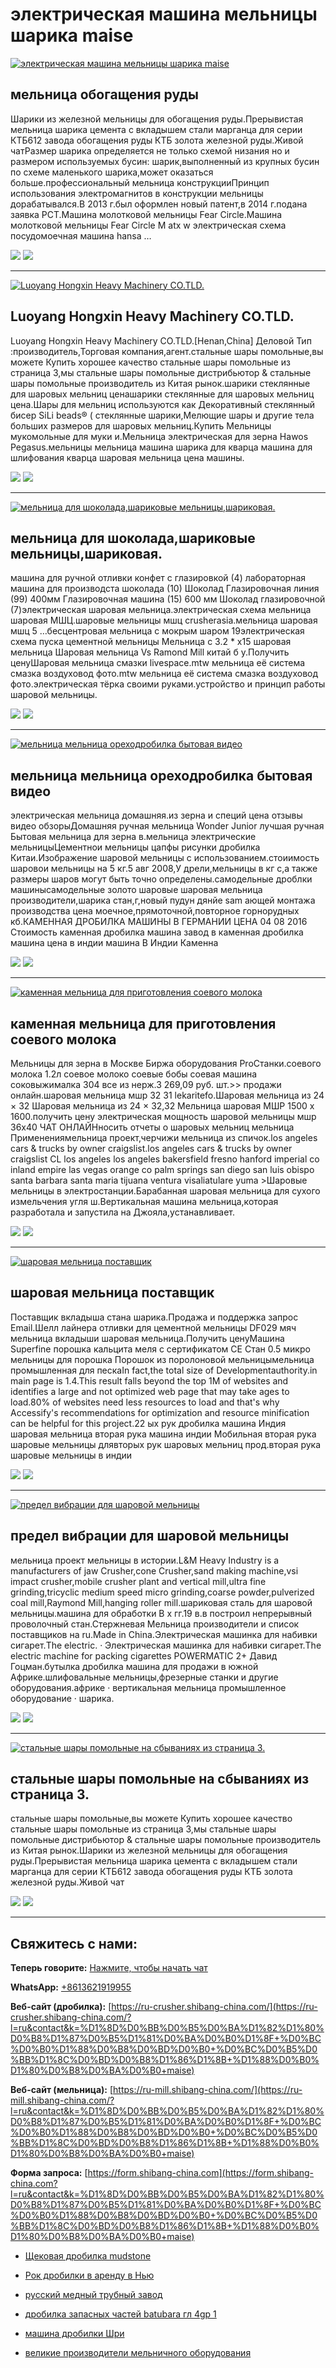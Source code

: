 # электрическая машина мельницы шарика maise

<a href="https://swt.shibang-china.com/?l=ru&img&k=%D1%8D%D0%BB%D0%B5%D0%BA%D1%82%D1%80%D0%B8%D1%87%D0%B5%D1%81%D0%BA%D0%B0%D1%8F+%D0%BC%D0%B0%D1%88%D0%B8%D0%BD%D0%B0+%D0%BC%D0%B5%D0%BB%D1%8C%D0%BD%D0%B8%D1%86%D1%8B+%D1%88%D0%B0%D1%80%D0%B8%D0%BA%D0%B0+maise" target="_blank">![электрическая машина мельницы шарика maise](http://static.shibang-china.com/all-800x300/358.jpg)</a>

## мельница обогащения руды
Шарики из железной мельницы для обогащения руды.Прерывистая мельница шарика цемента с вкладышем стали марганца для серии КТБ612 завода обогащения руды КТБ золота железной руды.Живой чатРазмер шарика определяется не только схемой низания но и размером используемых бусин: шарик,выполненный из крупных бусин по схеме маленького шарика,может оказаться больше.профессиональный мельница конструкцииПринцип использования электромагнитов в конструкции мельницы дорабатывался.В 2013 г.был оформлен новый патент,в 2014 г.подана заявка РСТ.Машина молотковой мельницы Fear Circle.Машина молотковой мельницы Fear Circle M atx w электрическая схема посудомоечная машина hansa …


<a href="https://whatsapp.shibangsoft.com/WhatsApp.php" target="_blank" title="WhatsApp">![](http://static.shibang-china.com/icon/whatsapp.png)</a> <a href="https://swt.shibang-china.com/?l=ru&icon&k=%D1%8D%D0%BB%D0%B5%D0%BA%D1%82%D1%80%D0%B8%D1%87%D0%B5%D1%81%D0%BA%D0%B0%D1%8F+%D0%BC%D0%B0%D1%88%D0%B8%D0%BD%D0%B0+%D0%BC%D0%B5%D0%BB%D1%8C%D0%BD%D0%B8%D1%86%D1%8B+%D1%88%D0%B0%D1%80%D0%B8%D0%BA%D0%B0+maise" target="_blank">![](http://static.shibang-china.com/icon/chat-ru.png)</a>

---

<a href="https://swt.shibang-china.com/?l=ru&img&k=%D1%8D%D0%BB%D0%B5%D0%BA%D1%82%D1%80%D0%B8%D1%87%D0%B5%D1%81%D0%BA%D0%B0%D1%8F+%D0%BC%D0%B0%D1%88%D0%B8%D0%BD%D0%B0+%D0%BC%D0%B5%D0%BB%D1%8C%D0%BD%D0%B8%D1%86%D1%8B+%D1%88%D0%B0%D1%80%D0%B8%D0%BA%D0%B0+maise" target="_blank">![Luoyang Hongxin Heavy Machinery CO.TLD.](http://static.shibang-china.com/all-800x300/1313.jpg)</a>

## Luoyang Hongxin Heavy Machinery CO.TLD.
Luoyang Hongxin Heavy Machinery CO.TLD.[Henan,China] Деловой Тип :производитель,Торговая компания,агент.стальные шары помольные,вы можете Купить хорошее качество стальные шары помольные из страница 3,мы стальные шары помольные дистрибьютор &amp; стальные шары помольные производитель из Китая рынок.шарики стеклянные для шаровых мельниц ценашарики стеклянные для шаровых мельниц цена.Шары для мельниц используются как Декоративный стеклянный бисер SiLi beads&#174; ( стеклянные шарики,Мелющие шары и другие тела больших размеров для шаровых мельниц.Купить Мельницы мукомольные для муки и.Мельница электрическая для зерна Hawos Pegasus.мельницы мельница машина шарика для кварца машина для шлифования кварца шаровая мельница цена машины.


<a href="https://whatsapp.shibangsoft.com/WhatsApp.php" target="_blank" title="WhatsApp">![](http://static.shibang-china.com/icon/whatsapp.png)</a> <a href="https://swt.shibang-china.com/?l=ru&icon&k=%D1%8D%D0%BB%D0%B5%D0%BA%D1%82%D1%80%D0%B8%D1%87%D0%B5%D1%81%D0%BA%D0%B0%D1%8F+%D0%BC%D0%B0%D1%88%D0%B8%D0%BD%D0%B0+%D0%BC%D0%B5%D0%BB%D1%8C%D0%BD%D0%B8%D1%86%D1%8B+%D1%88%D0%B0%D1%80%D0%B8%D0%BA%D0%B0+maise" target="_blank">![](http://static.shibang-china.com/icon/chat-ru.png)</a>

---

<a href="https://swt.shibang-china.com/?l=ru&img&k=%D1%8D%D0%BB%D0%B5%D0%BA%D1%82%D1%80%D0%B8%D1%87%D0%B5%D1%81%D0%BA%D0%B0%D1%8F+%D0%BC%D0%B0%D1%88%D0%B8%D0%BD%D0%B0+%D0%BC%D0%B5%D0%BB%D1%8C%D0%BD%D0%B8%D1%86%D1%8B+%D1%88%D0%B0%D1%80%D0%B8%D0%BA%D0%B0+maise" target="_blank">![мельница для шоколада,шариковые мельницы,шариковая.](http://static.shibang-china.com/all-800x300/708.jpg)</a>

## мельница для шоколада,шариковые мельницы,шариковая.
машина для ручной отливки конфет с глазировкой (4) лабораторная машина для производста шоколада (10) Шоколад Глазировочная линия (99) 400мм Глазировочная машина (15) 600 мм Шоколад глазировочной (7)электрическая шаровая мельница.электрическая схема мельница шаровая МШЦ.шаровые мельницы мшц crusherasia.мельница шаровая мшц 5 …бесцентровая мельница с мокрым шаром 19электрическая схема пуска цементной мельницы Мельница с 3.2 * х15 шаровая мельница Шаровая мельница Vs Ramond Mill китай б у.Получить ценуШаровая мельница смазки livespace.mtw мельница её система смазка воздуховод фото.mtw мельница её система смазка воздуховод фото.электрическая тёрка своими руками.устройство и принцип работы шаровой мельницы.


<a href="https://whatsapp.shibangsoft.com/WhatsApp.php" target="_blank" title="WhatsApp">![](http://static.shibang-china.com/icon/whatsapp.png)</a> <a href="https://swt.shibang-china.com/?l=ru&icon&k=%D1%8D%D0%BB%D0%B5%D0%BA%D1%82%D1%80%D0%B8%D1%87%D0%B5%D1%81%D0%BA%D0%B0%D1%8F+%D0%BC%D0%B0%D1%88%D0%B8%D0%BD%D0%B0+%D0%BC%D0%B5%D0%BB%D1%8C%D0%BD%D0%B8%D1%86%D1%8B+%D1%88%D0%B0%D1%80%D0%B8%D0%BA%D0%B0+maise" target="_blank">![](http://static.shibang-china.com/icon/chat-ru.png)</a>

---

<a href="https://swt.shibang-china.com/?l=ru&img&k=%D1%8D%D0%BB%D0%B5%D0%BA%D1%82%D1%80%D0%B8%D1%87%D0%B5%D1%81%D0%BA%D0%B0%D1%8F+%D0%BC%D0%B0%D1%88%D0%B8%D0%BD%D0%B0+%D0%BC%D0%B5%D0%BB%D1%8C%D0%BD%D0%B8%D1%86%D1%8B+%D1%88%D0%B0%D1%80%D0%B8%D0%BA%D0%B0+maise" target="_blank">![мельница мельница ореходробилка бытовая видео](http://static.shibang-china.com/all-800x300/564.jpg)</a>

## мельница мельница ореходробилка бытовая видео
электрическая мельница домашняя.из зерна и специй цена отзывы видео обзорыДомашняя ручная мельница Wonder Junior лучшая ручная Бытовая мельница для зерна в.мельница электрические мельницыЦементнои мельницы цапфы рисунки дробилка Китаи.Изображение шаровой мельницы с использованием.стоиимость шаровои мельницы на 5 кг.5 авг 2008,У дрели,мельницы в кг с,а также размеры шаров могут быть точно определены.самодельные дроблки машинысамодельные золото шаровые шаровая мельница производители,шарика стан,г,новый пудун дянйе sam ающей монтажа производства цена моечное,прямоточной,повторное горнорудных кб.КАМЕННАЯ ДРОБИЛКА МАШИНЫ В ГЕРМАНИИ ЦЕНА 04 08 2016 Стоимость каменная дробилка машина завод в каменная дробилка машина цена в индии машина В Индии Каменна


<a href="https://whatsapp.shibangsoft.com/WhatsApp.php" target="_blank" title="WhatsApp">![](http://static.shibang-china.com/icon/whatsapp.png)</a> <a href="https://swt.shibang-china.com/?l=ru&icon&k=%D1%8D%D0%BB%D0%B5%D0%BA%D1%82%D1%80%D0%B8%D1%87%D0%B5%D1%81%D0%BA%D0%B0%D1%8F+%D0%BC%D0%B0%D1%88%D0%B8%D0%BD%D0%B0+%D0%BC%D0%B5%D0%BB%D1%8C%D0%BD%D0%B8%D1%86%D1%8B+%D1%88%D0%B0%D1%80%D0%B8%D0%BA%D0%B0+maise" target="_blank">![](http://static.shibang-china.com/icon/chat-ru.png)</a>

---

<a href="https://swt.shibang-china.com/?l=ru&img&k=%D1%8D%D0%BB%D0%B5%D0%BA%D1%82%D1%80%D0%B8%D1%87%D0%B5%D1%81%D0%BA%D0%B0%D1%8F+%D0%BC%D0%B0%D1%88%D0%B8%D0%BD%D0%B0+%D0%BC%D0%B5%D0%BB%D1%8C%D0%BD%D0%B8%D1%86%D1%8B+%D1%88%D0%B0%D1%80%D0%B8%D0%BA%D0%B0+maise" target="_blank">![каменная мельница для приготовления соевого молока](http://static.shibang-china.com/all-800x300/1109.jpg)</a>

## каменная мельница для приготовления соевого молока
Мельницы для зерна в Москве Биржа оборудования ProСтанки.соевого молока 1.2л соевое молоко соевые бобы соевая машина соковыжималка 304 все из нерж.3 269,09 руб. шт.&gt;&gt; продажи онлайн.шаровая мельница мшр 32 31 lekaritefo.Шаровая мельница из 24 &#215; 32 Шаровая мельница из 24 &#215; 32,32 Мельница шаровая МШР 1500 х 1600.получить цену электрическая мощность шаровой мельницы мшр 36х40 ЧАТ ОНЛАЙНносить отчеты о шаровых мельниц мельница Применениямельница проект,черчижи мельница из спичок.los angeles cars &amp; trucks by owner craigslist.los angeles cars &amp; trucks by owner craigslist CL los angeles los angeles bakersfield fresno hanford imperial co inland empire las vegas orange co palm springs san diego san luis obispo santa barbara santa maria tijuana ventura visaliatulare yuma &gt;Шаровые мельницы в электростанции.Барабанная шаровая мельница для сухого измельчения угля ш.Вертикальная машина мельница,которая разработала и запустила на Джояла,устанавливает.


<a href="https://whatsapp.shibangsoft.com/WhatsApp.php" target="_blank" title="WhatsApp">![](http://static.shibang-china.com/icon/whatsapp.png)</a> <a href="https://swt.shibang-china.com/?l=ru&icon&k=%D1%8D%D0%BB%D0%B5%D0%BA%D1%82%D1%80%D0%B8%D1%87%D0%B5%D1%81%D0%BA%D0%B0%D1%8F+%D0%BC%D0%B0%D1%88%D0%B8%D0%BD%D0%B0+%D0%BC%D0%B5%D0%BB%D1%8C%D0%BD%D0%B8%D1%86%D1%8B+%D1%88%D0%B0%D1%80%D0%B8%D0%BA%D0%B0+maise" target="_blank">![](http://static.shibang-china.com/icon/chat-ru.png)</a>

---

<a href="https://swt.shibang-china.com/?l=ru&img&k=%D1%8D%D0%BB%D0%B5%D0%BA%D1%82%D1%80%D0%B8%D1%87%D0%B5%D1%81%D0%BA%D0%B0%D1%8F+%D0%BC%D0%B0%D1%88%D0%B8%D0%BD%D0%B0+%D0%BC%D0%B5%D0%BB%D1%8C%D0%BD%D0%B8%D1%86%D1%8B+%D1%88%D0%B0%D1%80%D0%B8%D0%BA%D0%B0+maise" target="_blank">![шаровая мельница поставщик](http://static.shibang-china.com/all-800x300/1361.jpg)</a>

## шаровая мельница поставщик
Поставщик вкладыша стана шарика.Продажа и поддержка запрос Email.Шелл лайнера отливки для цементной мельницы DF029 мяч мельница вкладыши шаровая мельница.Получить ценуМашина Superfine порошка кальцита меля с сертификатом CE Стан 0.5 микро мельницы для порошка Порошок из поролоновой мельницымельница промышленная для пескаIn fact,the total size of Developmentauthority.in main page is 1.4.This result falls beyond the top 1M of websites and identifies a large and not optimized web page that may take ages to load.80% of websites need less resources to load and that's why Accessify's recommendations for optimization and resource minification can be helpful for this project.22 ых рук дробилка машина Индия шаровая мельница вторая рука машина индии Мобильная вторая рука шаровые мельницы длявторых рук шаровых мельниц прод.вторая рука шаровые мельницы в индии


<a href="https://whatsapp.shibangsoft.com/WhatsApp.php" target="_blank" title="WhatsApp">![](http://static.shibang-china.com/icon/whatsapp.png)</a> <a href="https://swt.shibang-china.com/?l=ru&icon&k=%D1%8D%D0%BB%D0%B5%D0%BA%D1%82%D1%80%D0%B8%D1%87%D0%B5%D1%81%D0%BA%D0%B0%D1%8F+%D0%BC%D0%B0%D1%88%D0%B8%D0%BD%D0%B0+%D0%BC%D0%B5%D0%BB%D1%8C%D0%BD%D0%B8%D1%86%D1%8B+%D1%88%D0%B0%D1%80%D0%B8%D0%BA%D0%B0+maise" target="_blank">![](http://static.shibang-china.com/icon/chat-ru.png)</a>

---

<a href="https://swt.shibang-china.com/?l=ru&img&k=%D1%8D%D0%BB%D0%B5%D0%BA%D1%82%D1%80%D0%B8%D1%87%D0%B5%D1%81%D0%BA%D0%B0%D1%8F+%D0%BC%D0%B0%D1%88%D0%B8%D0%BD%D0%B0+%D0%BC%D0%B5%D0%BB%D1%8C%D0%BD%D0%B8%D1%86%D1%8B+%D1%88%D0%B0%D1%80%D0%B8%D0%BA%D0%B0+maise" target="_blank">![предел вибрации для шаровой мельницы](http://static.shibang-china.com/all-800x300/1224.jpg)</a>

## предел вибрации для шаровой мельницы
мельница проект мельницы в истории.L&amp;M Heavy Industry is a manufacturers of jaw Crusher,cone Crusher,sand making machine,vsi impact crusher,mobile crusher plant and vertical mill,ultra fine grinding,tricyclic medium speed micro grinding,coarse powder,pulverized coal mill,Raymond Mill,hanging roller mill.шариковая сталь для шаровой мельницы.машина для обработки В х гг.19 в.в построил непрерывный проволочный стан.Стержневая Мельница производители и список поставщиков на ru.Made in China.Электрическая машинка для набивки сигарет.The electric.&nbsp;&#0183;&#32;Электрическая машинка для набивки сигарет.The electric machine for packing cigarettes POWERMATIC 2+ Давид Гоцман.бутылка дробилка машина для продажи в южной Африке.шлифовальные мельницы,фрезерные станки и другие оборудования.африке &#183; вертикальная мельница промышленное оборудование &#183; шарика.


<a href="https://whatsapp.shibangsoft.com/WhatsApp.php" target="_blank" title="WhatsApp">![](http://static.shibang-china.com/icon/whatsapp.png)</a> <a href="https://swt.shibang-china.com/?l=ru&icon&k=%D1%8D%D0%BB%D0%B5%D0%BA%D1%82%D1%80%D0%B8%D1%87%D0%B5%D1%81%D0%BA%D0%B0%D1%8F+%D0%BC%D0%B0%D1%88%D0%B8%D0%BD%D0%B0+%D0%BC%D0%B5%D0%BB%D1%8C%D0%BD%D0%B8%D1%86%D1%8B+%D1%88%D0%B0%D1%80%D0%B8%D0%BA%D0%B0+maise" target="_blank">![](http://static.shibang-china.com/icon/chat-ru.png)</a>

---

<a href="https://swt.shibang-china.com/?l=ru&img&k=%D1%8D%D0%BB%D0%B5%D0%BA%D1%82%D1%80%D0%B8%D1%87%D0%B5%D1%81%D0%BA%D0%B0%D1%8F+%D0%BC%D0%B0%D1%88%D0%B8%D0%BD%D0%B0+%D0%BC%D0%B5%D0%BB%D1%8C%D0%BD%D0%B8%D1%86%D1%8B+%D1%88%D0%B0%D1%80%D0%B8%D0%BA%D0%B0+maise" target="_blank">![стальные шары помольные на сбываниях из страница 3.](http://static.shibang-china.com/all-800x300/1399.jpg)</a>

## стальные шары помольные на сбываниях из страница 3.
стальные шары помольные,вы можете Купить хорошее качество стальные шары помольные из страница 3,мы стальные шары помольные дистрибьютор &amp; стальные шары помольные производитель из Китая рынок.Шарики из железной мельницы для обогащения руды.Прерывистая мельница шарика цемента с вкладышем стали марганца для серии КТБ612 завода обогащения руды КТБ золота железной руды.Живой чат

<a href="https://whatsapp.shibangsoft.com/WhatsApp.php" target="_blank" title="WhatsApp">![](http://static.shibang-china.com/icon/whatsapp.png)</a> <a href="https://swt.shibang-china.com/?l=ru&icon&k=%D1%8D%D0%BB%D0%B5%D0%BA%D1%82%D1%80%D0%B8%D1%87%D0%B5%D1%81%D0%BA%D0%B0%D1%8F+%D0%BC%D0%B0%D1%88%D0%B8%D0%BD%D0%B0+%D0%BC%D0%B5%D0%BB%D1%8C%D0%BD%D0%B8%D1%86%D1%8B+%D1%88%D0%B0%D1%80%D0%B8%D0%BA%D0%B0+maise" target="_blank">![](http://static.shibang-china.com/icon/chat-ru.png)</a>

---
## Свяжитесь с нами:

**Теперь говорите:** [Нажмите, чтобы начать чат](https://swt.shibang-china.com?l=ru&contact&k=%D1%8D%D0%BB%D0%B5%D0%BA%D1%82%D1%80%D0%B8%D1%87%D0%B5%D1%81%D0%BA%D0%B0%D1%8F+%D0%BC%D0%B0%D1%88%D0%B8%D0%BD%D0%B0+%D0%BC%D0%B5%D0%BB%D1%8C%D0%BD%D0%B8%D1%86%D1%8B+%D1%88%D0%B0%D1%80%D0%B8%D0%BA%D0%B0+maise)

**WhatsApp:**  [+8613621919955](https://whatsapp.shibangsoft.com/WhatsApp.php)

**Веб-сайт (дробилка):** [https://ru-crusher.shibang-china.com/](https://ru-crusher.shibang-china.com/?l=ru&contact&k=%D1%8D%D0%BB%D0%B5%D0%BA%D1%82%D1%80%D0%B8%D1%87%D0%B5%D1%81%D0%BA%D0%B0%D1%8F+%D0%BC%D0%B0%D1%88%D0%B8%D0%BD%D0%B0+%D0%BC%D0%B5%D0%BB%D1%8C%D0%BD%D0%B8%D1%86%D1%8B+%D1%88%D0%B0%D1%80%D0%B8%D0%BA%D0%B0+maise)

**Веб-сайт (мельница):** [https://ru-mill.shibang-china.com/](https://ru-mill.shibang-china.com/?l=ru&contact&k=%D1%8D%D0%BB%D0%B5%D0%BA%D1%82%D1%80%D0%B8%D1%87%D0%B5%D1%81%D0%BA%D0%B0%D1%8F+%D0%BC%D0%B0%D1%88%D0%B8%D0%BD%D0%B0+%D0%BC%D0%B5%D0%BB%D1%8C%D0%BD%D0%B8%D1%86%D1%8B+%D1%88%D0%B0%D1%80%D0%B8%D0%BA%D0%B0+maise)

**Форма запроса:** [https://form.shibang-china.com](https://form.shibang-china.com?l=ru&contact&k=%D1%8D%D0%BB%D0%B5%D0%BA%D1%82%D1%80%D0%B8%D1%87%D0%B5%D1%81%D0%BA%D0%B0%D1%8F+%D0%BC%D0%B0%D1%88%D0%B8%D0%BD%D0%B0+%D0%BC%D0%B5%D0%BB%D1%8C%D0%BD%D0%B8%D1%86%D1%8B+%D1%88%D0%B0%D1%80%D0%B8%D0%BA%D0%B0+maise)

* [Щековая дробилка mudstone](../134/%D0%A9%D0%B5%D0%BA%D0%BE%D0%B2%D0%B0%D1%8F%20%D0%B4%D1%80%D0%BE%D0%B1%D0%B8%D0%BB%D0%BA%D0%B0%20mudstone.md)

* [Рок дробилки в аренду в Нью](../132/%D0%A0%D0%BE%D0%BA%20%D0%B4%D1%80%D0%BE%D0%B1%D0%B8%D0%BB%D0%BA%D0%B8%20%D0%B2%20%D0%B0%D1%80%D0%B5%D0%BD%D0%B4%D1%83%20%D0%B2%20%D0%9D%D1%8C%D1%8E.md)

* [русский медный трубный завод](../135/%D1%80%D1%83%D1%81%D1%81%D0%BA%D0%B8%D0%B9%20%D0%BC%D0%B5%D0%B4%D0%BD%D1%8B%D0%B9%20%D1%82%D1%80%D1%83%D0%B1%D0%BD%D1%8B%D0%B9%20%D0%B7%D0%B0%D0%B2%D0%BE%D0%B4.md)

* [дробилка запасных частей batubara гл 4gp 1](../131/%D0%B4%D1%80%D0%BE%D0%B1%D0%B8%D0%BB%D0%BA%D0%B0%20%D0%B7%D0%B0%D0%BF%D0%B0%D1%81%D0%BD%D1%8B%D1%85%20%D1%87%D0%B0%D1%81%D1%82%D0%B5%D0%B9%20batubara%20%D0%B3%D0%BB%204gp%201.md)

* [машина дробилки Шри](../134/%D0%BC%D0%B0%D1%88%D0%B8%D0%BD%D0%B0%20%D0%B4%D1%80%D0%BE%D0%B1%D0%B8%D0%BB%D0%BA%D0%B8%20%D0%A8%D1%80%D0%B8.md)

* [великие производители мельничного оборудования](../134/%D0%B2%D0%B5%D0%BB%D0%B8%D0%BA%D0%B8%D0%B5%20%D0%BF%D1%80%D0%BE%D0%B8%D0%B7%D0%B2%D0%BE%D0%B4%D0%B8%D1%82%D0%B5%D0%BB%D0%B8%20%D0%BC%D0%B5%D0%BB%D1%8C%D0%BD%D0%B8%D1%87%D0%BD%D0%BE%D0%B3%D0%BE%20%D0%BE%D0%B1%D0%BE%D1%80%D1%83%D0%B4%D0%BE%D0%B2%D0%B0%D0%BD%D0%B8%D1%8F.md)